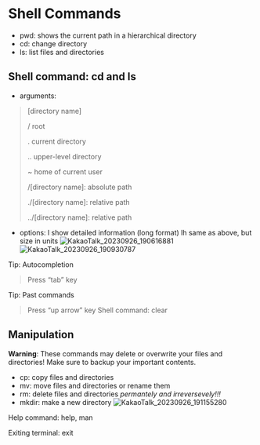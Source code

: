 # Shell Commands

- pwd: shows the current path in a hierarchical directory
- cd: change directory
- ls: list files and directories

## Shell command: cd and ls
- arguments:
> [directory name]
>
> / root
> 
> . current directory
> 
> .. upper-level directory
> 
> ~ home of current user
> 
> /[directory name]: absolute path
> 
> ./[directory name]: relative path
> 
> ../[directory name]: relative path

- options:
    l show detailed information (long format)
    lh same as above, but size in units
![KakaoTalk_20230926_190616881](https://github.com/Sputnik0814/temp-repo/assets/143800230/5818fd66-7a21-446d-84c1-59ae279217c0)
![KakaoTalk_20230926_190930787](https://github.com/Sputnik0814/temp-repo/assets/143800230/dd8f1509-94f8-4d91-91e8-92affb994599)

Tip: Autocompletion
> Press “tab” key

Tip: Past commands
> Press “up arrow” key
Shell command: clear

## Manipulation
**Warning**: These commands may delete or overwrite your files and directories!
Make sure to backup your important contents.
- cp: copy files and directories
- mv: move files and directories or rename them
- rm: delete files and directories *permantely and irreversevely!!!*
- mkdir: make a new directory
![KakaoTalk_20230926_191155280](https://github.com/Sputnik0814/temp-repo/assets/143800230/a180846a-3887-440b-a7b4-17fe7585c684)

Help command: help, man

Exiting terminal: exit
